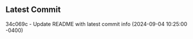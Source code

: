 
## Latest Commit
34c069c - Update README with latest commit info (2024-09-04 10:25:00 -0400) <Yunxi-Zhou>
